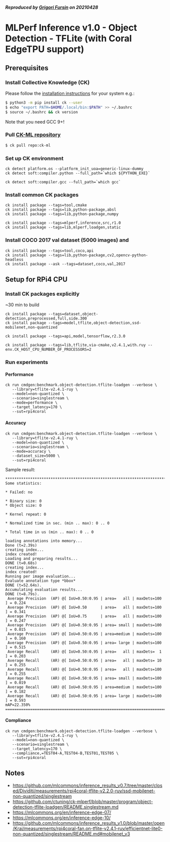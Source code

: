 ***Reproduced by [Grigori Fursin](https://cKnowledge.io/@gfursin) on 20210428***

# MLPerf Inference v1.0 - Object Detection - TFLite (with Coral EdgeTPU support)

## Prerequisites

### Install Collective Knowledge (CK)

Please follow the [installation instructions](https://github.com/ctuning/ck#installation) for your system e.g.:

```bash
$ python3 -m pip install ck --user
$ echo "export PATH=$HOME/.local/bin:$PATH" >> ~/.bashrc
$ source ~/.bashrc && ck version
```

Note that you need GCC 9+!

### Pull [CK-ML repository](https://github.com/ctuning/ck-ml)

```bash
$ ck pull repo:ck-ml
```

### Set up CK environment

```
ck detect platform.os --platform_init_uoa=generic-linux-dummy
ck detect soft:compiler.python --full_path=`which ${PYTHON_EXE}`

ck detect soft:compiler.gcc --full_path=`which gcc`
```

### Install common CK packages
```
ck install package --tags=tool,cmake
ck install package --tags=lib,python-package,absl
ck install package --tags=lib,python-package,numpy

ck install package --tags=mlperf,inference,src,r1.0
ck install package --tags=lib,mlperf,loadgen,static
```

### Install COCO 2017 val dataset (5000 images) and 

```
ck install package --tags=tool,coco,api
ck install package --tags=lib,python-package,cv2,opencv-python-headless
ck install package --ask --tags=dataset,coco,val,2017
```

## Setup for RPi4 CPU

### Install CK packages explicitly

~30 min to build

```
ck install package --tags=dataset,object-detection,preprocessed,full,side.300
ck install package --tags=model,tflite,object-detection,ssd-mobilenet,non-quantized

ck install package --tags=api,model,tensorflow,r2.3.0

ck install package --tags=lib,tflite,via-cmake,v2.4.1,with.ruy --env.CK_HOST_CPU_NUMBER_OF_PROCESSORS=2
```

### Run experiments

#### Performance

```
ck run cmdgen:benchmark.object-detection.tflite-loadgen --verbose \
   --library=tflite-v2.4.1-ruy \
   --model=non-quantized \
   --scenario=singlestream \
   --mode=performance \
   --target_latency=170 \
   --sut=rpi4coral

```

#### Accuracy
```
ck run cmdgen:benchmark.object-detection.tflite-loadgen --verbose \
   --library=tflite-v2.4.1-ruy \
   --model=non-quantized \
   --scenario=singlestream \
   --mode=accuracy \
   --dataset_size=5000 \
   --sut=rpi4coral

```

Sample result:
```
***************************************************************************************
Some statistics:

* Failed: no

* Binary size: 0
* Object size: 0

* Kernel repeat: 0

* Normalized time in sec. (min .. max): 0 .. 0

* Total time in us (min .. max): 0 .. 0

loading annotations into memory...
Done (t=2.39s)
creating index...
index created!
Loading and preparing results...
DONE (t=0.68s)
creating index...
index created!
Running per image evaluation...
Evaluate annotation type *bbox*
DONE (t=52.64s).
Accumulating evaluation results...
DONE (t=8.79s).
 Average Precision  (AP) @[ IoU=0.50:0.95 | area=   all | maxDets=100 ] = 0.224
 Average Precision  (AP) @[ IoU=0.50      | area=   all | maxDets=100 ] = 0.341
 Average Precision  (AP) @[ IoU=0.75      | area=   all | maxDets=100 ] = 0.247
 Average Precision  (AP) @[ IoU=0.50:0.95 | area= small | maxDets=100 ] = 0.015
 Average Precision  (AP) @[ IoU=0.50:0.95 | area=medium | maxDets=100 ] = 0.160
 Average Precision  (AP) @[ IoU=0.50:0.95 | area= large | maxDets=100 ] = 0.515
 Average Recall     (AR) @[ IoU=0.50:0.95 | area=   all | maxDets=  1 ] = 0.203
 Average Recall     (AR) @[ IoU=0.50:0.95 | area=   all | maxDets= 10 ] = 0.255
 Average Recall     (AR) @[ IoU=0.50:0.95 | area=   all | maxDets=100 ] = 0.255
 Average Recall     (AR) @[ IoU=0.50:0.95 | area= small | maxDets=100 ] = 0.019
 Average Recall     (AR) @[ IoU=0.50:0.95 | area=medium | maxDets=100 ] = 0.182
 Average Recall     (AR) @[ IoU=0.50:0.95 | area= large | maxDets=100 ] = 0.593
mAP=22.350%
==========================================================================================

```

#### Compliance

```
ck run cmdgen:benchmark.object-detection.tflite-loadgen --verbose \
   --library=tflite-v2.4.1-ruy \
   --model=non-quantized \
   --scenario=singlestream \
   --target_latency=170 \
   --compliance,=TEST04-A,TEST04-B,TEST01,TEST05 \
   --sut=rpi4coral

```

## Notes

* https://github.com/mlcommons/inference_results_v0.7/tree/master/closed/Dividiti/measurements/rpi4coral-tflite-v2.2.0-ruy/ssd-mobilenet-non-quantized/singlestream
* https://github.com/ctuning/ck-mlperf/blob/master/program/object-detection-tflite-loadgen/README.singlestream.md
* https://mlcommons.org/en/inference-edge-07/
* https://mlcommons.org/en/inference-edge-10/
* https://github.com/mlcommons/inference_results_v1.0/blob/master/open/Krai/measurements/rpi4coral-fan.on-tflite-v2.4.1-ruy/efficientnet-lite0-non-quantized/singlestream/README.md#mobilenet_v3


